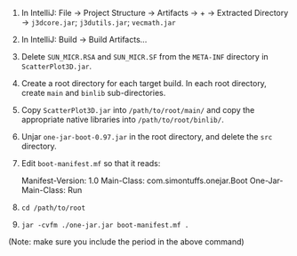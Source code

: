 1. In IntelliJ: File -> Project Structure -> Artifacts -> + -> Extracted Directory -> <code>j3dcore.jar</code>; <code>j3dutils.jar</code>; <code>vecmath.jar</code>

2. In IntelliJ: Build -> Build Artifacts...

3. Delete <code>SUN_MICR.RSA</code> and <code>SUN_MICR.SF</code> from the <code>META-INF</code> directory in <code>ScatterPlot3D.jar</code>.

4. Create a root directory for each target build. In each root directory, create <code>main</code> and <code>binlib</code> sub-directories.

5. Copy <code>ScatterPlot3D.jar</code> into <code>/path/to/root/main/</code> and copy the appropriate native libraries into <code>/path/to/root/binlib/</code>.

6. Unjar <code>one-jar-boot-0.97.jar</code> in the root directory, and delete the <code>src</code> directory.

7. Edit <code>boot-manifest.mf</code> so that it reads:

    Manifest-Version: 1.0
    Main-Class: com.simontuffs.onejar.Boot
    One-Jar-Main-Class: Run

8. <code>cd /path/to/root</code>

9. <code>jar -cvfm ./one-jar.jar boot-manifest.mf .</code>

(Note: make sure you include the period in the above command)
